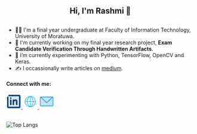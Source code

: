 <div align="center">

## Hi, I'm Rashmi 👋

</div>

<h2></h2>

- 👩‍🎓 I'm a final year undergraduate at Faculty of Information Technology, University of Moratuwa.
- 🔭 I'm currently working on my final year research project, **Exam Candidate Verification Through Handwritten Artifacts**.
- 🌱 I’m currently experimenting with Python, TensorFlow, OpenCV and Keras.
- ✍️ I occassionally write articles on [medium](https://medium.com/@RashmiSandamini).

#### Connect with me:
  <a href="https://www.linkedin.com/in/rashmisandamini">
    <img height="40" src="https://github.com/RashmiSandamini/RashmiSandamini/blob/main/linkedin_icon.png"></img>
  </a>
  
  <a href="https://srashmi.com">
    <img height="40" src="https://github.com/RashmiSandamini/RashmiSandamini/blob/main/website.png"></img>
  </a>

  <a href="mailto:rashmi20sandamini@gmail.com?">
    <img height="40" src="https://github.com/RashmiSandamini/RashmiSandamini/blob/main/mail.png"></img>
  </a>
  <br><br>  


![Top Langs](https://github-readme-stats.vercel.app/api/top-langs/?username=RashmiSandamini&layout=compact&theme=radical)
